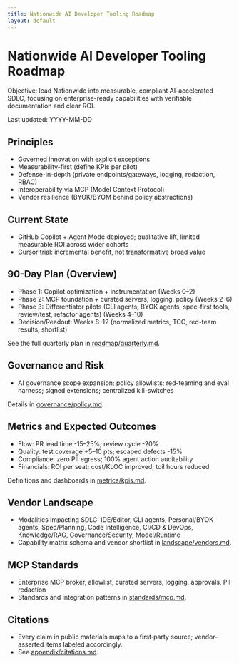 ```yaml
---
title: Nationwide AI Developer Tooling Roadmap
layout: default
---
```


# Nationwide AI Developer Tooling Roadmap

Objective: lead Nationwide into measurable, compliant AI-accelerated SDLC, focusing on enterprise-ready capabilities with verifiable documentation and clear ROI.

Last updated: YYYY-MM-DD

## Principles

- Governed innovation with explicit exceptions
- Measurability-first (define KPIs per pilot)
- Defense-in-depth (private endpoints/gateways, logging, redaction, RBAC)
- Interoperability via MCP (Model Context Protocol)
- Vendor resilience (BYOK/BYOM behind policy abstractions)

## Current State

- GitHub Copilot + Agent Mode deployed; qualitative lift, limited measurable ROI across wider cohorts
- Cursor trial: incremental benefit, not transformative broad value

## 90-Day Plan (Overview)

- Phase 1: Copilot optimization + instrumentation (Weeks 0–2)
- Phase 2: MCP foundation + curated servers, logging, policy (Weeks 2–6)
- Phase 3: Differentiator pilots (CLI agents, BYOK agents, spec-first tools, review/test, refactor agents) (Weeks 4–10)
- Decision/Readout: Weeks 8–12 (normalized metrics, TCO, red-team results, shortlist)

See the full quarterly plan in [roadmap/quarterly.md](roadmap/quarterly.md).

## Governance and Risk

- AI governance scope expansion; policy allowlists; red-teaming and eval harness; signed extensions; centralized kill-switches

Details in [governance/policy.md](governance/policy.md).

## Metrics and Expected Outcomes

- Flow: PR lead time -15–25%; review cycle -20%
- Quality: test coverage +5–10 pts; escaped defects -15%
- Compliance: zero PII egress; 100% agent action auditability
- Financials: ROI per seat; cost/KLOC improved; toil hours reduced

Definitions and dashboards in [metrics/kpis.md](metrics/kpis.md).

## Vendor Landscape

- Modalities impacting SDLC: IDE/Editor, CLI agents, Personal/BYOK agents, Spec/Planning, Code Intelligence, CI/CD & DevOps, Knowledge/RAG, Governance/Security, Model/Runtime
- Capability matrix schema and vendor shortlist in [landscape/vendors.md](landscape/vendors.md).

## MCP Standards

- Enterprise MCP broker, allowlist, curated servers, logging, approvals, PII redaction
- Standards and integration patterns in [standards/mcp.md](standards/mcp.md).

## Citations

- Every claim in public materials maps to a first‑party source; vendor-asserted items labeled accordingly.
- See [appendix/citations.md](appendix/citations.md).

